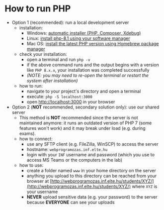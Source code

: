 # How to run PHP

- Option 1 (recommended): run a local development server
  - installation:
    -  Windows: [automatic installer (PHP, Composer, Xdebug)](https://github.com/totadavid95/PhpComposerInstaller/releases)
    -  Linux: [install php-8.1 using your software manager](https://www.digitalocean.com/community/tutorials/how-to-install-php-8-1-and-set-up-a-local-development-environment-on-ubuntu-22-04)
     -  Mac OS: [install the latest PHP version using Homebrew package manager](https://postsrc.com/posts/how-to-install-php-8-on-macos-big-sur-using-homebrew)
  - check your installation:
    - open a terminal and run `php -v`
    - if the above command runs and the output begins with a version like `PHP 8.x.x`, your installation was completed successfully
    - *(NOTE: you may need to re-open the terminal or restart the system after installation)*
  - how to run:
    - navigate to your project's directory and open a terminal
    - execute: `php -S localhost:3000`
    - open [http://localhost:3000](http://localhost:3000) in your browser
- Option 2 (**NOT** recommended, secondary solution only): use our shared server
  - This method is **NOT** recommended since the server is not maintained anymore: it runs an outdated version of PHP 7 (some features won't work) and it may break under load (e.g. during exams).
  - how to connect:
    - use any SFTP client (e.g. FileZilla, WinSCP) to access the server
    - hostname: `webprogramozas.inf.elte.hu`
    - login with your `INF` username and password (which you use to access MS Teams or the computers in the lab)
  - how to use:
    - create a folder named `www` in your home directory on the server
    - anything you upload to this directory can be reached from your browser at [http://webprogramozas.inf.elte.hu/students/XYZ/](http://webprogramozas.inf.elte.hu/students/XYZ/) where `XYZ` is your username
    - **NEVER** upload sensitive data (e.g. your password) to the server because **EVERYONE** can see your uploads
